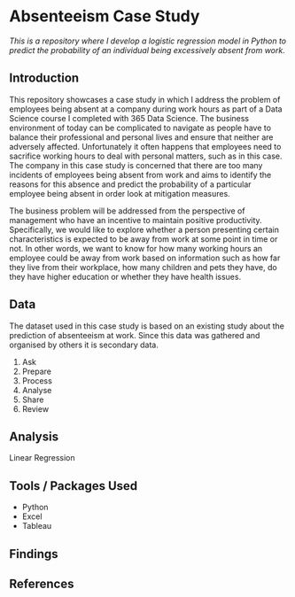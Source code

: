 # Absenteeism Case Study
*This is a repository where I develop a logistic regression model in Python to predict the probability of an individual being excessively absent from work.*

## Introduction
This repository showcases a case study in which I address the problem of employees being absent at a company during work hours as part of a Data Science course I completed with 365 Data Science. The business environment of today can be complicated to navigate as people have to balance their professional and personal lives and ensure that neither are adversely affected. Unfortunately it often happens that employees need to sacrifice working hours to deal with personal matters, such as in this case. The company in this case study is concerned that there are too many incidents of employees being absent from work and aims to identify the reasons for this absence and predict the probability of a particular employee being absent in order look at mitigation measures.

The business problem will be addressed from the perspective of management who have an incentive to maintain positive productivity. Specifically, we would like to explore whether a person presenting certain characteristics is expected to be away from work at some point in time or not. In other words, we want to know for how many working hours an employee could be away from work based on information such as how far they live from their workplace, how many children and pets they have, do they have higher education or whether they have health issues.

## Data
The dataset used in this case study is based on an existing study about the prediction of absenteeism at work. Since this data was gathered and organised by others it is secondary data. 
1. Ask
2. Prepare
3. Process
4. Analyse
5. Share
6. Review

## Analysis
Linear Regression

## Tools / Packages Used
- Python
- Excel
- Tableau

## Findings

## References
